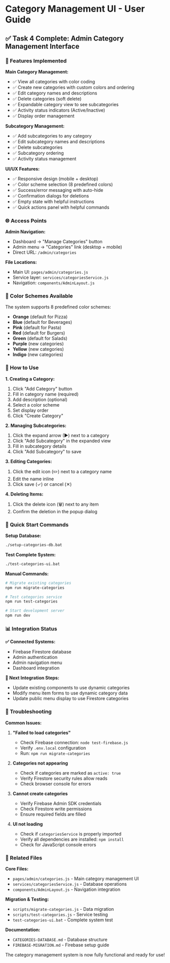 # Category Management UI - User Guide

## ✅ Task 4 Complete: Admin Category Management Interface

### 🎯 Features Implemented

**Main Category Management:**
- ✅ View all categories with color coding
- ✅ Create new categories with custom colors and ordering
- ✅ Edit category names and descriptions
- ✅ Delete categories (soft delete)
- ✅ Expandable category view to see subcategories
- ✅ Activity status indicators (Active/Inactive)
- ✅ Display order management

**Subcategory Management:**
- ✅ Add subcategories to any category
- ✅ Edit subcategory names and descriptions
- ✅ Delete subcategories
- ✅ Subcategory ordering
- ✅ Activity status management

**UI/UX Features:**
- ✅ Responsive design (mobile + desktop)
- ✅ Color scheme selection (8 predefined colors)
- ✅ Success/error messaging with auto-hide
- ✅ Confirmation dialogs for deletions
- ✅ Empty state with helpful instructions
- ✅ Quick actions panel with helpful commands

### 🌐 Access Points

**Admin Navigation:**
- Dashboard → "Manage Categories" button
- Admin menu → "Categories" link (desktop + mobile)
- Direct URL: `/admin/categories`

**File Locations:**
- Main UI: `pages/admin/categories.js`
- Service layer: `services/categoriesService.js`  
- Navigation: `components/AdminLayout.js`

### 🎨 Color Schemes Available

The system supports 8 predefined color schemes:
- **Orange** (default for Pizza)
- **Blue** (default for Beverages) 
- **Pink** (default for Pasta)
- **Red** (default for Burgers)
- **Green** (default for Salads)
- **Purple** (new categories)
- **Yellow** (new categories)
- **Indigo** (new categories)

### 📱 How to Use

**1. Creating a Category:**
1. Click "Add Category" button
2. Fill in category name (required)
3. Add description (optional)
4. Select a color scheme
5. Set display order
6. Click "Create Category"

**2. Managing Subcategories:**
1. Click the expand arrow (▶) next to a category
2. Click "Add Subcategory" in the expanded view
3. Fill in subcategory details
4. Click "Add Subcategory" to save

**3. Editing Categories:**
1. Click the edit icon (✏️) next to a category name
2. Edit the name inline
3. Click save (✓) or cancel (✕)

**4. Deleting Items:**
1. Click the delete icon (🗑️) next to any item
2. Confirm the deletion in the popup dialog

### 🔧 Quick Start Commands

**Setup Database:**
```bash
./setup-categories-db.bat
```

**Test Complete System:**
```bash
./test-categories-ui.bat
```

**Manual Commands:**
```bash
# Migrate existing categories
npm run migrate-categories

# Test categories service  
npm run test-categories

# Start development server
npm run dev
```

### 📊 Integration Status

**✅ Connected Systems:**
- Firebase Firestore database
- Admin authentication
- Admin navigation menu
- Dashboard integration

**🔄 Next Integration Steps:**
- Update existing components to use dynamic categories
- Modify menu item forms to use dynamic category data
- Update public menu display to use Firestore categories

### 🐛 Troubleshooting

**Common Issues:**

1. **"Failed to load categories"**
   - Check Firebase connection: `node test-firebase.js`
   - Verify `.env.local` configuration
   - Run: `npm run migrate-categories`

2. **Categories not appearing**
   - Check if categories are marked as `active: true`
   - Verify Firestore security rules allow reads
   - Check browser console for errors

3. **Cannot create categories**
   - Verify Firebase Admin SDK credentials
   - Check Firestore write permissions
   - Ensure required fields are filled

4. **UI not loading**
   - Check if `categoriesService` is properly imported
   - Verify all dependencies are installed: `npm install`
   - Check for JavaScript console errors

### 🔗 Related Files

**Core Files:**
- `pages/admin/categories.js` - Main category management UI
- `services/categoriesService.js` - Database operations
- `components/AdminLayout.js` - Navigation integration

**Migration & Testing:**
- `scripts/migrate-categories.js` - Data migration
- `scripts/test-categories.js` - Service testing
- `test-categories-ui.bat` - Complete system test

**Documentation:**
- `CATEGORIES-DATABASE.md` - Database structure
- `FIREBASE-MIGRATION.md` - Firebase setup guide

The category management system is now fully functional and ready for use!
